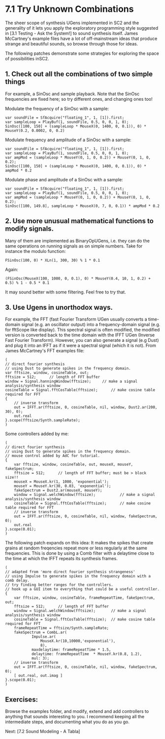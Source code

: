 # 7.1 Try Unknown Combinations

The sheer scope of synthesis UGens implemented in SC2 and the generality of it lets you apply the exploratory programming style suggested in [3.1 Testing - Ask the System!] to sound synthesis itself.  James McCartney's example files have a lot of off-mainstream ideas that produce strange and beautiful sounds, so browse through those for ideas.

The following patches demonstrate some strategies for exploring the space of possibilities inSC2.

## 1. Check out all the combinations of two simple things

For example, a SinOsc and sample playback.  Note that the SinOsc frequencies are fixed here; so try different ones, and changing ones too!

Modulate the frequency of a SinOsc with a sample:

    var soundFile = SfAcquire("floating_1", 1, [1]).first;
    var sampleLoop = PlayBuf(1, soundFile, 0.5, 0, 0, 1, 0);
    SinOsc([100, 150] + (sampleLoop * MouseX(0, 1400, 0, 0.1)), 0) * MouseY(0.2, 0.0002, 0, 0.2)

Modulate frequency and amplitude of a SinOsc with a sample:

    var soundFile = SfAcquire("floating_1", 1, [1]).first;
    var sampleLoop = PlayBuf(1, soundFile, 0.5, 0, 0, 1, 0);
    var ampMod = (sampleLoop * MouseY(0, 1, 0, 0.2)) + MouseY(0, 1, 0, 0.2);
    SinOsc([100, 150] + (sampleLoop * MouseX(0, 1400, 0, 0.1)), 0) * ampMod * 0.2

Modulate phase and amplitude of a SinOsc with a sample:

    var soundFile = SfAcquire("floating_1", 1, [1]).first;
    var sampleLoop = PlayBuf(1, soundFile, 0.5, 0, 0, 1, 0);
    var ampMod = (sampleLoop * MouseY(0, 1, 0, 0.2)) + MouseY(0, 1, 0, 0.2);
    SinOsc([100, 149.8], sampleLoop * MouseX(0, 7, 0, 0.1)) * ampMod * 0.2

## 2. Use more unusual mathematical functions to modify signals.

Many of them are implemented as BinaryOpUGens, i.e. they can do the same operations on running signals as on simple numbers.  Take for instance the modulo function:

    FSinOsc(100, 0) * XLn(1, 300, 30) % 1 * 0.1

Again:

    (FSinOsc(MouseX(100, 1000, 0, 0.1), 0) * MouseY(0.4, 10, 1, 0.2) + 0.5) % 1 - 0.5 * 0.1

It may sound better with some filtering. Feel free to try that.

## 3. Use Ugens in unorthodox ways.

For example, the FFT (fast Fourier Transform UGen usually converts a time-domain signal (e.g. an oscillator output) into a frequency-domain signal (e.g. for fftScope like display). This spectral signal is often modified, the modified version is converted back to the time domain with the IFFT UGen (Inverse Fast Fourier Transform).  However, you can also generate a signal (e.g Dust) and plug it into an IFFT as if it were a spectral signal (which it is not).  From James McCartney's FFT examples file:

````
(
// direct fourier synthesis
// using Dust to generate spikes in the frequency domain.
var fftsize, window, cosineTable, out;
fftsize = 512;		// length of FFT buffer
window = Signal.hanningWindow(fftsize);		// make a signal analysis/synthesis window
cosineTable = Signal.fftCosTable(fftsize);		// make cosine table required for FFT
{
	// inverse transform
	out = IFFT.ar(fftsize, 0, cosineTable, nil, window, Dust2.ar(200, 30), 0);
	out.real
}.scope(fftsize/Synth.sampleRate);
)
````

Some controllers added by me:

````
(
// direct fourier synthesis
// using Dust to generate spikes in the frequency domain.
// mouse control added by AdC for tutorial.
{
	var fftsize, window, cosineTable, out, mouseX, mouseY, fakeSpectrum;
	fftsize = 512;		// length of FFT buffer; must be > block size!!
	mouseX = MouseX.kr(1, 1000, 'exponential');
	mouseY = MouseY.kr(30, 0.03, 'exponential');
	fakeSpectrum = Dust2.ar(mouseX, mouseY);
	window = Signal.welchWindow(fftsize);			// make a signal analysis/synthesis window
	cosineTable = Signal.fftCosTable(fftsize);		// make cosine table required for FFT
	// inverse transform
	out = IFFT.ar(fftsize, 0, cosineTable, nil, window, fakeSpectrum, 0);
	out.real
}.scope(0.01);
)
````

The following patch expands on this idea: It makes the spikes that create grains at random freqencies repeat more or less regularly at the same frequencies.  This is done by using a Comb filter with a delaytime close to the time at which the IFFT repeats its synthesis frames.

````
(
// adapted from 'more direct fourier synthesis strangeness'
// using Impulse to generate spikes in the frequency domain with a comb delay.
// try finding better ranges for the controllers.
// hook up a GUI item to everything that could be a useful controller.
{
	var fftsize, window, cosineTable, frameRepeatTime, fakeSpectrum, out;
	fftsize = 512;		// length of FFT buffer
	window = Signal.welchWindow(fftsize);		// make a signal analysis/synthesis window
	cosineTable = Signal.fftCosTable(fftsize);	// make cosine table required for FFT
	frameRepeatTime = fftsize/Synth.sampleRate;
	fakeSpectrum = CombL.ar(
			Impulse.ar(
				MouseX.kr(10,10000,'exponential'),
				8),
			maxdelaytime: frameRepeatTime * 1.5,
			delaytime: frameRepeatTime  * MouseY.kr(0.8, 1.2),
			mul: 3);
	// inverse transform
	out = IFFT.ar(fftsize, 0, cosineTable, nil, window, fakeSpectrum, 0);
	[ out.real, out.imag ]
}.scope(0.01);
)
````

## Exercises:

Browse the examples folder, and modify, extend and add controllers to anything that sounds interesting to you.  I recommend keeping all the intermediate steps, and documenting what you do as you go.

Next: [7.2 Sound Modeling - A Tabla]
